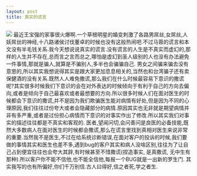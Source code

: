 ```yaml
--- 
layout: post
title: 真实的谎言
---
```

![](http://oaye9fj7h.bkt.clouddn.com/A10D589B-431D-4E23-9208-EAC6DC5796E3_20160826213033.jpeg)
最近王宝强的家事很火爆啊.一个草根明星的婚变刺激了各路男屌丝,女屌丝,人妖屌丝的神经,十八路诸侯讨伐董卓的时候也没有这般热闹吧.不过马蓉的谎言和本文没有半毛钱关系.我今天想说说真实的谎言.没有谎言的人生是不真实而虚幻的,那样的人生并不存在,总而言之言而总之,哪怕是虚幻到圣人级别的人也没有办法避免一件事情,那就是骗人,就算是不骗别人,多半也会骗骗自己.
男女之间骗来骗去没有意思的,所以其实我想说得其实是跟大家更加息息相关的,当然也和台湾骗子还有卖保健酒的没有关系.既然人人难免撒谎,那么我们在什么时候最容易下意识的撒谎呢?其实很多时候我们下意识的会在对外表达的时候倾向于有利于自己的方向去偏向,或者是倾向于自己最喜欢或者最想要的方向.所以很多时候人们在面对医生的时候都会下意识的撒谎,并不是因为我们欺骗医生能对病情有好处,但是因为不同的心理原因,我们往往过份夸大或者会隐藏部分的病情.原因其实也无非就是期望病情并非有多严重,或者是过份担心病情而下意识的对事实作出了修改.所以其实我们对事实的描述往往都是不真实和客观的.
医者,望闻问切,会问善问是良医的必备技能,既然大多数病人在面对医生的时候都会撒谎,那么在谎言里找到真相对医生来说非常的重要.当然我不是医生,不过在给系统诊断错误,在面对客户的投诉的时候,我们要做的事情其实和医生也差不多,遇到bug的客户其实和病人没啥区别,往往为了让自己占到便宜往往也会夸大其辞,有时候甚至不惜撒谎(捏造事实, 是真撒谎, 无中生有那种).所以客户你不能不信他,也不能全信他,每报一个BUG就是一出新的罗生门.
其实我写的也有所偏好,你们千万别信.古人曰得好,信之者死,学之者生.
